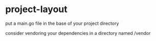 # project-layout

put a main.go file in the base of your project directory

consider vendoring your dependencies in a directory named /vendor

